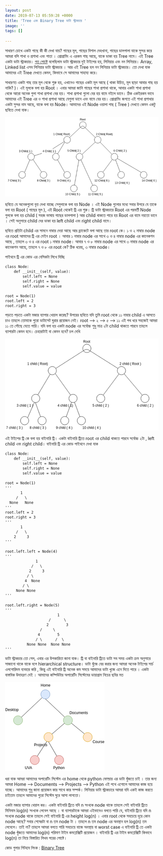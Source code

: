 ```yaml
---
layout: post
date: 2019-07-13 05:59:28 +0000
title: 'Tree এবং Binary Tree ডাটা স্ট্রাকচার '
image: ''
tags: []

---
```

সাধারণ চোখে একটা গাছে কী কী দেখা যায়? গাছের মূল, গাছের বিশাল দেহখানা, গাছের ডালপালা যাকে সুন্দর করে আমরা বলি শাখা ও প্রশাখা এবং পাতা । প্রোগ্রামিং এ এরকম গাছ আছে, যাকে ডাকা হয় Tree নামে। এই Tree একটা ডাটা স্ট্রাকচার। [গত পোষ্টে](https://nazmulhasan.me/blog/stack-%E0%A6%8F%E0%A6%AC%E0%A6%82-%E0%A6%AA-%E0%A6%B2%E0%A7%87%E0%A6%9F%E0%A7%87%E0%A6%B0-%E0%A6%AC%E0%A6%BE%E0%A6%95-%E0%A6%B8%E0%A7%87%E0%A6%B0-%E0%A6%97%E0%A6%B2-%E0%A6%AA/) বলেছিলাম ডাটা স্ট্রাকচার দুই টাইপের হয়, লিনিয়ার এবং নন লিনিয়ার। Array, Linked list এসব লিনিয়ার ডাটা স্ট্রাকচার । আর এই Tree হল নন লিনিয়ার ডাটা স্ট্রাকচার। তো দেখা যাক আমাদের এই Tree দেখতে কেমন, কিভাবে সে আমাদের সাহায্য করে।

সাধারণত একটা গাছ তার মূল থেকে শুরু হয়, এখানেও গাছের একটা মূল আছে ( থাকা উচিত, মূল ছাড়া আবার গাছ হয় নাকি? )। এই মূলকে বলা হয় Root । এবার আমরা জানি গাছের শাখা প্রশাখা থাকে, আবার একটা শাখা প্রশাখা থেকে আরো অনেক গুলা শাখা প্রশাখা বের হয়। শাখা প্রশাখা গুলো বের হয় বামে নইলে ডানে।  ঠিক একইরকম ভাবে আমাদের এই Tree এর ও শাখা প্রশাখা আছে যেগুলা ডানে এবং বামে বের হয়। প্রোগ্রামিং জগতে এই শাখা প্রশাখার একটা সুন্দর নাম আছে, যাকে বলা হয় Node। আমাদের এই Node ওয়ালা গাছ ( Tree ) দেখতে কেমন একটু ছবিতে দেখা যাক।

![](/uploads/tree.png)

ছবিতে যে অনেকগুলো বৃত্ত দেখা যাচ্ছে সেগুলাকে বলা হয় Node । এই Node গুলোর মধ্যে সবার উপরে যে তাকে বলা হয় Root ( গাছের মূল ), এই Root থেকেই ট্রি এর শুরু। ট্রি ডাটা স্ট্রাকচারে Root এর পরবর্তী Node গুলকে বলা হয় child ( সহজ ভাষায় গাছের ডালপালা ) আর child থাকতে পারে হয় Root এর বামে নয়তো ডানে । সেই অনুসারে child দের ডাকা হয় left child এবং right child নামে।

ছবিতে প্রতিটা child এর সামনে নাম্বার দেয়া আছে আর ব্র্যাকেটে বলা আছে তার root কে। ১ ও ২ নাম্বার node এর root আমাদের ট্রি এর মেইন root । আবার ১ নাম্বার node এর সাথে ৩ ও ৪ নাম্বার node এর কানেকশন আছে , তাহলে ৩ ও ৪ এর root ১ নাম্বার node। আবার ৭ ও ৮ নাম্বার node এর সাথে ৩ নাম্বার node এর কানেকশন আছে, তাহলে ৭ ও ৮ এর root কে? ঠিক ধরেছ, ৩ নাম্বার node।

পাইথনে ট্রি এর কোড এর বেসিকটা লিখে দিচ্ছি

    class Node:
        def __init__(self, value):
            self.left = None 
            self.right = None 
            self.value = value 
    
    root = Node(1)
    root.left = 2
    root.right = 3 

পড়তে পড়তে একটা মজার ব্যাপার খেয়াল করেছ? উপরের ছবিতে যদি তুমি root থেকে ১১ নাম্বার child এ আসতে চাও তাহলে তোমাকে পুরো ডাটাসেট ঘুরার প্রয়োজন নেই।
root  --> ২ --> ৫ --> ১১ এই পথ ধরে  সহজেই আমরা ১১ তে পৌছে যেতে পারি।
যদি বলা হয় একটা node এর সর্বোচ্চ শুধু মাত্র ২টা child থাকতে পারবে তাহলে ব্যাপারটা কেমন হবে। চেহারাটাই বা কেমন হবে? চল দেখি

![](/uploads/binary-tree.png)

এই টাইপের ট্রি কে বলা হয় বাইনারি ট্রি। একটা বাইনারি ট্রিতে root এর child থাকতে পারবে সর্বোচ্চ ২টা , left child এবং right child। বাইনারি ট্রি এর কোড পাইথনে দেখা যাক

    class Node:
        def __init__(self, value):
            self.left = None 
            self.right = None 
            self.value = value 
    
    root = Node(1)
    '''
           1
         /   \
      None   None
    '''
    root.left = 2
    root.right = 3 
    '''
           1
         /   \
        2     3
    '''
    
    root.left.left = Node(4)
    '''
                  1
                /   \
               2     3
              / \ 
             4  None
            / \
         None None
    '''
    
    root.left.right = Node(5)
    '''
                            1
                        /      \
                       2        3
                    /     \ 
                   4        5
                  / \      /  \
              None None  None None
    '''

ডাটা স্ট্রাকচার তো গেল, এবার এর উপকারিতা জানা যাক। ট্রি বা বাইনারি ট্রিতে ডাটা সব সময় একটা ক্রম অনুসারে সাজানো থাকে যাকে বলে hierarchical  structure। ডাটা খুঁজে বের করার জন্য আমরা অনেক টাইপের সার্চ এলগোরিদম ব্যবহার করি , কিন্তু এই বাইনারি ট্রি অনেক কম সময়ে আমাদের ডাটা খুজে এনে দিতে পারে । একটা বাস্তবিক উদাহরণ দেই । আমাদের কম্পিউটার অপারেটিং সিস্টেমের ডায়াগ্রাম নিচের ছবির মত

![](/uploads/osSystem.png)

ধরা যাক আমরা আমাদের অপারেটিং সিস্টেম এর  home থেকে python ফোল্ডার এর ডাটা খুঁজতে চাই । তার জন্য আমরা Home --> Documents --> Projects --> Python এই পথে এগোলে আমাদের কাজ হয়ে যাচ্ছে। আমাদের শুধু জানা প্রয়োজন কার সাথে কার সম্পর্ক। লিনিয়ার ডাটা স্ট্রাকচারে আমরা যদি একই কাজ করতে চাইতাম তাহলে আমাদের পুরো সিস্টেম ঘুরে আসা লাগতো। 

একটা মজার ব্যাপার খেয়াল কর। একটা বাইনারি ট্রিতে যদি n সংখ্যক node থাকে তাহলে সেই বাইনারি ট্রিতে মিনিমাম log(n) সংখ্যক লেবেল আছে । বা ব্যাপারটাকে আমরা এইভাবেও বলতে পারি যে, বাইনারি ট্রিতে যদি n সংখ্যক node থাকে তাহলে সেই বাইনারি ট্রি এর height log(n) । এবার root থেকে সবচেয়ে দূরে কোন node আছে? সবার শেষেরটা বা n তম node টা । তাহলে  n তম  node এর অবস্থান হল log(n) তম লেবেলে। তাই না? তাহলে আমরা বলতে পারি সবচেয়ে বাজে অবস্থায় বা worst case এ বাইনারি ট্রি তে একটা node খুঁজতে আমাদের log(n) পরিমাণ টাইম কমপ্লেক্সিটি প্রয়োজন ।  বাইনারি ট্রি এর টাইম কমপ্লেক্সিটি কিভাবে log(n) তা নিয়ে বিস্তারিত লিখব পরের পোষ্টে।

কোড গুলার গিটহাব লিংক : [Binary Tree](https://github.com/farhapartex/data-structure)